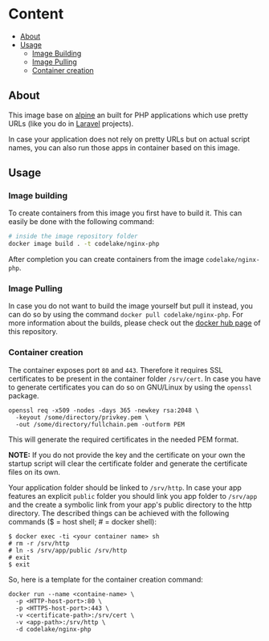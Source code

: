 # Content
* [About](#about)
* [Usage](#usage)
  * [Image Building](#image-building)
  * [Image Pulling](#image-pulling)
  * [Container creation](#container-creation)

## About
This image base on [alpine](https://docs.docker.com/samples/library/alpine/)
an built for PHP applications which use pretty URLs
(like you do in [Laravel](https://laravel.com/) projects).

In case your application does not rely on pretty URLs but on actual script names,
you can also run those apps in container based on this image.

## Usage

### Image building
To create containers from this image you first have to build it.
This can easily be done with the following command:
```bash
# inside the image repository folder
docker image build . -t codelake/nginx-php
```
After completion you can create containers from the image `codelake/nginx-php`.

### Image Pulling
In case you do not want to build the image yourself but pull it instead,
you can do so by using the command `docker pull codelake/nginx-php`.
For more information about the builds, please check out the
[docker hub page](https://hub.docker.com/r/codelake/nginx-php) of this repository.

### Container creation
The container exposes port `80` and `443`.
Therefore it requires SSL certificates to be present in the container folder `/srv/cert`.
In case you have to generate certificates you can do so on GNU/Linux by using the `openssl` package.
```
openssl req -x509 -nodes -days 365 -newkey rsa:2048 \
  -keyout /some/directory/privkey.pem \
  -out /some/directory/fullchain.pem -outform PEM
```
This will generate the required certificates in the needed PEM format.

__NOTE:__ If you do not provide the key and the certificate on your own the startup script
will clear the certificate folder and generate the certificate files on its own.

Your application folder should be linked to `/srv/http`.
In case your app features an explicit `public` folder you should link you app folder to `/srv/app`
and the create a symbolic link from your app's public directory to the http directory.
The described things can be achieved with the following commands ($ = host shell; # = docker shell):
```
$ docker exec -ti <your container name> sh
# rm -r /srv/http
# ln -s /srv/app/public /srv/http
# exit
$ exit
```

So, here is a template for the container creation command:
```
docker run --name <containe-name> \
  -p <HTTP-host-port>:80 \
  -p <HTTPS-host-port>:443 \
  -v <certificate-path>:/srv/cert \
  -v <app-path>:/srv/http \
  -d codelake/nginx-php
```
